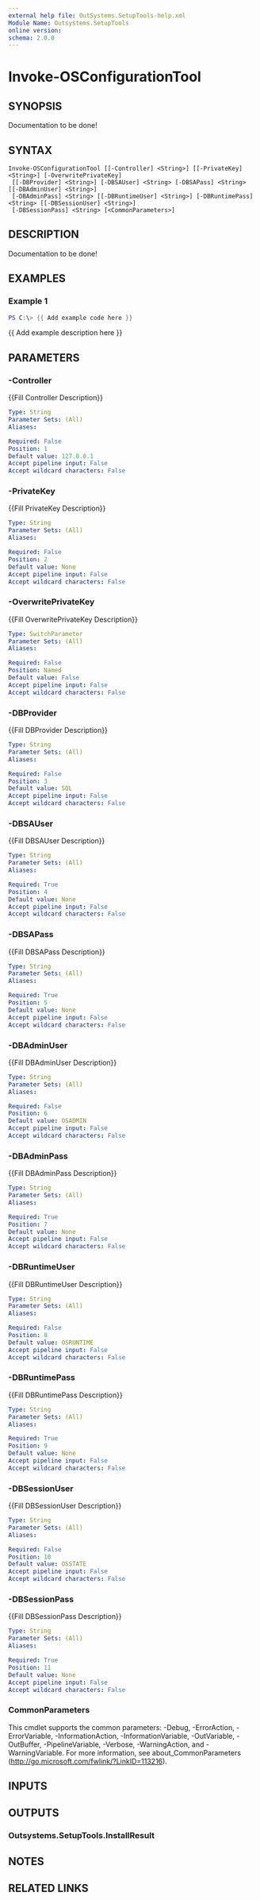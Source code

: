```yaml
---
external help file: OutSystems.SetupTools-help.xml
Module Name: Outsystems.SetupTools
online version:
schema: 2.0.0
---
```


# Invoke-OSConfigurationTool

## SYNOPSIS
Documentation to be done!

## SYNTAX

```
Invoke-OSConfigurationTool [[-Controller] <String>] [[-PrivateKey] <String>] [-OverwritePrivateKey]
 [[-DBProvider] <String>] [-DBSAUser] <String> [-DBSAPass] <String> [[-DBAdminUser] <String>]
 [-DBAdminPass] <String> [[-DBRuntimeUser] <String>] [-DBRuntimePass] <String> [[-DBSessionUser] <String>]
 [-DBSessionPass] <String> [<CommonParameters>]
```

## DESCRIPTION
Documentation to be done!

## EXAMPLES

### Example 1
```powershell
PS C:\> {{ Add example code here }}
```

{{ Add example description here }}

## PARAMETERS

### -Controller
{{Fill Controller Description}}

```yaml
Type: String
Parameter Sets: (All)
Aliases:

Required: False
Position: 1
Default value: 127.0.0.1
Accept pipeline input: False
Accept wildcard characters: False
```

### -PrivateKey
{{Fill PrivateKey Description}}

```yaml
Type: String
Parameter Sets: (All)
Aliases:

Required: False
Position: 2
Default value: None
Accept pipeline input: False
Accept wildcard characters: False
```

### -OverwritePrivateKey
{{Fill OverwritePrivateKey Description}}

```yaml
Type: SwitchParameter
Parameter Sets: (All)
Aliases:

Required: False
Position: Named
Default value: False
Accept pipeline input: False
Accept wildcard characters: False
```

### -DBProvider
{{Fill DBProvider Description}}

```yaml
Type: String
Parameter Sets: (All)
Aliases:

Required: False
Position: 3
Default value: SQL
Accept pipeline input: False
Accept wildcard characters: False
```

### -DBSAUser
{{Fill DBSAUser Description}}

```yaml
Type: String
Parameter Sets: (All)
Aliases:

Required: True
Position: 4
Default value: None
Accept pipeline input: False
Accept wildcard characters: False
```

### -DBSAPass
{{Fill DBSAPass Description}}

```yaml
Type: String
Parameter Sets: (All)
Aliases:

Required: True
Position: 5
Default value: None
Accept pipeline input: False
Accept wildcard characters: False
```

### -DBAdminUser
{{Fill DBAdminUser Description}}

```yaml
Type: String
Parameter Sets: (All)
Aliases:

Required: False
Position: 6
Default value: OSADMIN
Accept pipeline input: False
Accept wildcard characters: False
```

### -DBAdminPass
{{Fill DBAdminPass Description}}

```yaml
Type: String
Parameter Sets: (All)
Aliases:

Required: True
Position: 7
Default value: None
Accept pipeline input: False
Accept wildcard characters: False
```

### -DBRuntimeUser
{{Fill DBRuntimeUser Description}}

```yaml
Type: String
Parameter Sets: (All)
Aliases:

Required: False
Position: 8
Default value: OSRUNTIME
Accept pipeline input: False
Accept wildcard characters: False
```

### -DBRuntimePass
{{Fill DBRuntimePass Description}}

```yaml
Type: String
Parameter Sets: (All)
Aliases:

Required: True
Position: 9
Default value: None
Accept pipeline input: False
Accept wildcard characters: False
```

### -DBSessionUser
{{Fill DBSessionUser Description}}

```yaml
Type: String
Parameter Sets: (All)
Aliases:

Required: False
Position: 10
Default value: OSSTATE
Accept pipeline input: False
Accept wildcard characters: False
```

### -DBSessionPass
{{Fill DBSessionPass Description}}

```yaml
Type: String
Parameter Sets: (All)
Aliases:

Required: True
Position: 11
Default value: None
Accept pipeline input: False
Accept wildcard characters: False
```

### CommonParameters
This cmdlet supports the common parameters: -Debug, -ErrorAction, -ErrorVariable, -InformationAction, -InformationVariable, -OutVariable, -OutBuffer, -PipelineVariable, -Verbose, -WarningAction, and -WarningVariable.
For more information, see about_CommonParameters (http://go.microsoft.com/fwlink/?LinkID=113216).

## INPUTS

## OUTPUTS

### Outsystems.SetupTools.InstallResult

## NOTES

## RELATED LINKS
